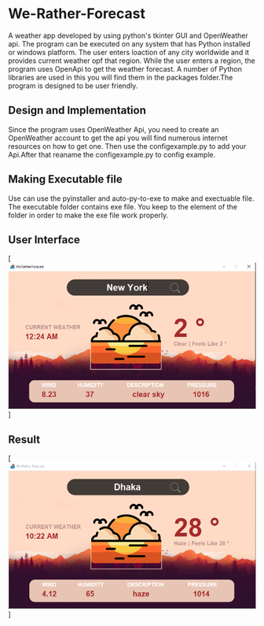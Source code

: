 # We-Rather-Forecast
A weather app developed by using python's tkinter GUI and OpenWeather api. The program can be executed on any system that has Python installed or windows platform. The user enters loaction of any city worldwide and it provides current weather opf that region. While the user enters a region, the program uses OpenApi to get the weather forecast. A number of Python libraries are used in this you will find them in the packages folder.The program is designed to be user friendly.

## Design and Implementation
Since the program uses OpenWeather Api, you need to create an OpenWeather account to get the api you will find numerous internet resources on how to get one.
Then use the configexample.py to add your Api.After that reaname the configexample.py to config example.

## Making Executable file
Use can use the pyinstaller and auto-py-to-exe to make and exectuable file. The executable folder contains exe file. You keep to the element of the folder in order to make the exe file work properly.

## User Interface
[![User Interface Screenshot](https://github.com/zahidulsifat/We-Rather-Forecast/blob/main/ScreenShots/Screenshot_862.png)]

## Result
[![Showing current weather of Dhaka](https://github.com/zahidulsifat/We-Rather-Forecast/blob/main/ScreenShots/Screenshot_861.png)]

